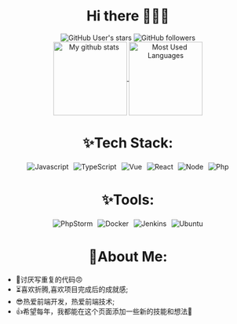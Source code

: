 <h1 align="center">
  Hi there 👋👨‍💻
</h1>

<div align="center">
<img alt="GitHub User's stars" src="https://img.shields.io/github/stars/acccccccb?style=social">
<img alt="GitHub followers" src="https://img.shields.io/github/followers/acccccccb?style=social">
</div>


<div align="center">
  <a href="https://github.com/acccccccb/about-me">
    <img height="150" align="center" src=https://github-readme-stats.vercel.app/api?username=acccccccb&theme=default&show_icons=true&include_all_commits=true&count_private=true" alt="My github stats" />
  </a>

  <a href="https://github.com/acccccccb/about-me">
    <img height="150" align="center" src="https://github-readme-stats.vercel.app/api/top-langs/?username=acccccccb&show_icons=true&layout=compact&locale=en" alt="Most Used Languages" />
  </a>
</div>

<h1 align="center">
  ✨Tech Stack:
</h1>
<div align="center">
  <img style="padding: 3px;" src="https://img.shields.io/badge/JavaScript-F7DF1E?&logo=JavaScript&logoColor=black" alt="Javascript">
  <img style="padding: 3px;" src="https://img.shields.io/badge/TypeScript-294E80?&logo=TypeScript&logoColor=ffffff" alt="TypeScript">
  <img style="padding: 3px;" src="https://img.shields.io/badge/Vue-42b983?&logo=Vue.js&logoColor=ffffff" alt="Vue">
  <img style="padding: 3px;" src="https://img.shields.io/badge/React-282c34?&logo=React&logoColor=61dafb" alt="React">
  <img style="padding: 3px;" src="https://img.shields.io/badge/Node-43853d?&logo=Node.js&logoColor=ffffff" alt="Node">
  <img style="padding: 3px;" src="https://img.shields.io/badge/Php-8892BF?&logo=Php&logoColor=ffffff" alt="Php">
</div>


<h1 align="center">
  ✨Tools:
</h1>
<div align="center">
<img style="padding: 3px;" src="https://img.shields.io/badge/PhpStorm-9900ff?&logo=PhpStorm&logoColor=ffffff" alt="PhpStorm">
  <img style="padding: 3px;" src="https://img.shields.io/badge/Docker-2697ed?&logo=Docker&logoColor=ffffff" alt="Docker">
  <img style="padding: 3px;" src="https://img.shields.io/badge/Jenkins-eeeeee?&logo=Jenkins&logoColor=333333" alt="Jenkins">
  <img style="padding: 3px;" src="https://img.shields.io/badge/Ubuntu-e95420?&logo=Ubuntu&logoColor=ffffff" alt="Ubuntu">
</div>



<h1 align="center">
  👨About Me:
</h1>

<div align="left">

- 👿讨厌写重复的代码😠
- ⏳喜欢折腾,喜欢项目完成后的成就感;
- 😎热爱前端开发，热爱前端技术;
- 👍希望每年，我都能在这个页面添加一些新的技能和想法🎁
  
</div>


